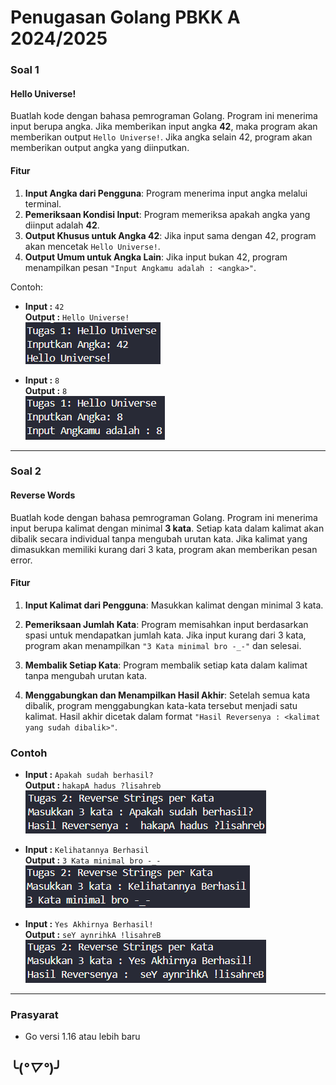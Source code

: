 # Penugasan Golang PBKK A 2024/2025

### Soal 1

#### Hello Universe!

Buatlah kode dengan bahasa pemrograman Golang. Program ini menerima input berupa angka. Jika memberikan input angka **42**, maka program akan memberikan output `Hello Universe!`. Jika angka selain 42, program akan memberikan output angka yang diinputkan.

#### Fitur

1. **Input Angka dari Pengguna**: Program menerima input angka melalui terminal.
2. **Pemeriksaan Kondisi Input**: Program memeriksa apakah angka yang diinput adalah **42**.
3. **Output Khusus untuk Angka 42**: Jika input sama dengan 42, program akan mencetak `Hello Universe!`.
4. **Output Umum untuk Angka Lain**: Jika input bukan 42, program menampilkan pesan `"Input Angkamu adalah : <angka>"`.

Contoh: <br>
- **Input :** `42` <br>
**Output :** `Hello Universe!` <br>
![Input=42](/Documentation/1_1.png)

- **Input :** `8`<br>
**Output :** `8`<br>
![Input=8](/Documentation/1_2.png)

---

### Soal 2

#### Reverse Words

Buatlah kode dengan bahasa pemrograman Golang. Program ini menerima input berupa kalimat dengan minimal **3 kata**. Setiap kata dalam kalimat akan dibalik secara individual tanpa mengubah urutan kata. Jika kalimat yang dimasukkan memiliki kurang dari 3 kata, program akan memberikan pesan error.

#### Fitur

1. **Input Kalimat dari Pengguna**: Masukkan kalimat dengan minimal 3 kata.

2. **Pemeriksaan Jumlah Kata**: Program memisahkan input berdasarkan spasi untuk mendapatkan jumlah kata.
   Jika input kurang dari 3 kata, program akan menampilkan `"3 Kata minimal bro -_-"` dan selesai.

3. **Membalik Setiap Kata**: Program membalik setiap kata dalam kalimat tanpa mengubah urutan kata.

4. **Menggabungkan dan Menampilkan Hasil Akhir**: Setelah semua kata dibalik, program menggabungkan kata-kata tersebut menjadi satu kalimat. Hasil akhir dicetak dalam format `"Hasil Reversenya : <kalimat yang sudah dibalik>"`.

### Contoh

- **Input :** `Apakah sudah berhasil?`  
  **Output :** `hakapA hadus ?lisahreb`  
  ![Input="Apakah sudah berhasil?"](/Documentation/2_1.png)

- **Input :** `Kelihatannya Berhasil`  
  **Output :** `3 Kata minimal bro -_-`  
  ![Input="Kelihatannya Berhasil"](/Documentation/2_2.png)

- **Input :** `Yes Akhirnya Berhasil!`  
  **Output :** `seY aynrihkA !lisahreB`  
  ![Input="Yes Akhirnya Berhasil"](/Documentation/2_3.png)

---

### Prasyarat

- Go versi 1.16 atau lebih baru


## ╰(*°▽°*)╯
